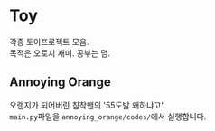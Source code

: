 # Toy

각종 토이프로젝트 모음.  
목적은 오로지 재미. 공부는 덤.

## Annoying Orange

오랜지가 되어버린 침착맨의 '55도발 왜하냐고'  
`main.py`파일을 `annoying_orange/codes/`에서 실행합니다.
